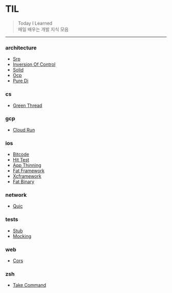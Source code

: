 # TIL
> Today I Learned  
매일 배우는 개발 지식 모음  
---
### architecture

- [Srp](architecture/srp.md)
- [Inversion Of Control](architecture/inversion-of-control.md)
- [Solid](architecture/solid.md)
- [Ocp](architecture/ocp.md)
- [Pure Di](architecture/pure-di.md)

### cs

- [Green Thread](cs/green-thread.md)

### gcp

- [Cloud Run](gcp/cloud-run.md)

### ios

- [Bitcode](ios/bitcode.md)
- [Hit Test](ios/hit-test.md)
- [App Thinning](ios/app-thinning.md)
- [Fat Framework](ios/fat-framework.md)
- [Xcframework](ios/xcframework.md)
- [Fat Binary](ios/fat-binary.md)

### network

- [Quic](network/quic.md)

### tests

- [Stub](tests/stub.md)
- [Mocking](tests/mocking.md)

### web

- [Cors](web/cors.md)

### zsh

- [Take Command](zsh/take-command.md)

